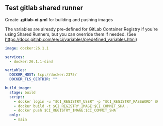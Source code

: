 ## Test gitlab shared runner

Create **.gitlab-ci.yml** for building and pushing images

The variables are already pre-defined for GitLab Container Registry if you're using Shared Runners, but you can override them if needed. (See https://docs.gitlab.com/ee/ci/variables/predefined_variables.html)

```yaml
image: docker:26.1.1

services:
  - docker:26.1.1-dind

variables:
  DOCKER_HOST: tcp://docker:2375/
  DOCKER_TLS_CERTDIR: ""

build_image:
  stage: build
  script:
    - docker login -u "$CI_REGISTRY_USER" -p "$CI_REGISTRY_PASSWORD" $CI_REGISTRY
    - docker build -t $CI_REGISTRY_IMAGE:$CI_COMMIT_SHA .
    - docker push $CI_REGISTRY_IMAGE:$CI_COMMIT_SHA
  only:
    - main
```

